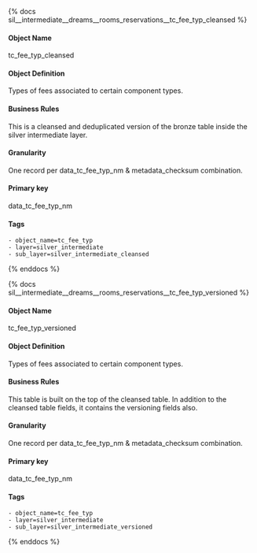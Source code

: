 {% docs sil__intermediate__dreams__rooms_reservations__tc_fee_typ_cleansed %}

#### Object Name
tc_fee_typ_cleansed

#### Object Definition
Types of fees associated to certain component types.

#### Business Rules
This is a cleansed and deduplicated version of the bronze table inside the silver intermediate layer.

#### Granularity
One record per data_tc_fee_typ_nm & metadata_checksum combination.

#### Primary key
data_tc_fee_typ_nm

#### Tags
    - object_name=tc_fee_typ
    - layer=silver_intermediate
    - sub_layer=silver_intermediate_cleansed

{% enddocs %}

{% docs sil__intermediate__dreams__rooms_reservations__tc_fee_typ_versioned %}

#### Object Name
tc_fee_typ_versioned

#### Object Definition
Types of fees associated to certain component types.

#### Business Rules
This table is built on the top of the cleansed table. In addition to the cleansed table fields, it contains the versioning fields also.

#### Granularity
One record per data_tc_fee_typ_nm & metadata_checksum combination.

#### Primary key
data_tc_fee_typ_nm

#### Tags
    - object_name=tc_fee_typ
    - layer=silver_intermediate
    - sub_layer=silver_intermediate_versioned

{% enddocs %}